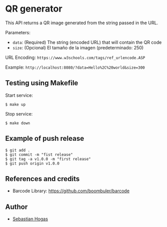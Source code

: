 # QR generator

This API returns a QR image generated from the string passed in the URL.

Parameters:
* ```data```: (Required) The string (encoded URL) that will contain the QR code
* ```size```: (Opcional) El tamaño de la imagen (predeterminado: 250)

URL Encoding: 
    ```https://www.w3schools.com/tags/ref_urlencode.ASP```

Example:
    ```http://localhost:8080/?data=Hello%2C%20world&size=300```

## Testing using Makefile

Start service:
```
$ make up
```
Stop service:
```
$ make down
```

## Example of push release
```
$ git add .
$ git commit -m "fist release"
$ git tag -a v1.0.0 -m "first release"
$ git push origin v1.0.0
``` 


## References and credits
* Barcode Library: https://github.com/boombuler/barcode

## Author
* [Sebastian Hogas](https://github.com/sehogas)
